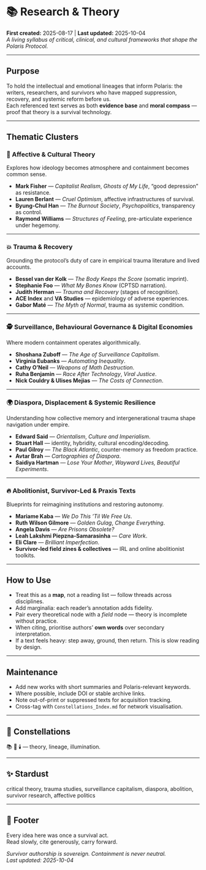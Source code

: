 # 📚 Research & Theory  
**First created:** 2025-08-17  |  **Last updated:** 2025-10-04  
*A living syllabus of critical, clinical, and cultural frameworks that shape the Polaris Protocol.*

---

## Purpose
To hold the intellectual and emotional lineages that inform Polaris: the writers, researchers, and survivors who have mapped suppression, recovery, and systemic reform before us.  
Each referenced text serves as both **evidence base** and **moral compass** — proof that theory is a survival technology.

---

## Thematic Clusters

### 🧠 Affective & Cultural Theory
Explores how ideology becomes atmosphere and containment becomes common sense.  
- **Mark Fisher** — *Capitalist Realism*, *Ghosts of My Life*, “good depression” as resistance.  
- **Lauren Berlant** — *Cruel Optimism*, affective infrastructures of survival.  
- **Byung-Chul Han** — *The Burnout Society*, *Psychopolitics*, transparency as control.  
- **Raymond Williams** — *Structures of Feeling*, pre-articulate experience under hegemony.  

---

### 💥 Trauma & Recovery
Grounding the protocol’s duty of care in empirical trauma literature and lived accounts.  
- **Bessel van der Kolk** — *The Body Keeps the Score* (somatic imprint).  
- **Stephanie Foo** — *What My Bones Know* (CPTSD narration).  
- **Judith Herman** — *Trauma and Recovery* (stages of recognition).  
- **ACE Index** and **VA Studies** — epidemiology of adverse experiences.  
- **Gabor Maté** — *The Myth of Normal*, trauma as systemic condition.  

---

### 🕵️ Surveillance, Behavioural Governance & Digital Economies
Where modern containment operates algorithmically.  
- **Shoshana Zuboff** — *The Age of Surveillance Capitalism*.  
- **Virginia Eubanks** — *Automating Inequality*.  
- **Cathy O’Neil** — *Weapons of Math Destruction*.  
- **Ruha Benjamin** — *Race After Technology*, *Viral Justice*.  
- **Nick Couldry & Ulises Mejias** — *The Costs of Connection*.  

---

### 🌍 Diaspora, Displacement & Systemic Resilience
Understanding how collective memory and intergenerational trauma shape navigation under empire.  
- **Edward Said** — *Orientalism*, *Culture and Imperialism*.  
- **Stuart Hall** — identity, hybridity, cultural encoding/decoding.  
- **Paul Gilroy** — *The Black Atlantic*, counter-memory as freedom practice.  
- **Avtar Brah** — *Cartographies of Diaspora*.  
- **Saidiya Hartman** — *Lose Your Mother*, *Wayward Lives, Beautiful Experiments*.  

---

### 🔥 Abolitionist, Survivor-Led & Praxis Texts
Blueprints for reimagining institutions and restoring autonomy.  
- **Mariame Kaba** — *We Do This ’Til We Free Us*.  
- **Ruth Wilson Gilmore** — *Golden Gulag*, *Change Everything*.  
- **Angela Davis** — *Are Prisons Obsolete?*  
- **Leah Lakshmi Piepzna-Samarasinha** — *Care Work*.  
- **Eli Clare** — *Brilliant Imperfection*.  
- **Survivor-led field zines & collectives** — IRL and online abolitionist toolkits.  

---

## How to Use
- Treat this as a **map**, not a reading list — follow threads across disciplines.  
- Add marginalia: each reader’s annotation adds fidelity.  
- Pair every theoretical node with a *field* node — theory is incomplete without practice.  
- When citing, prioritise authors’ **own words** over secondary interpretation.  
- If a text feels heavy: step away, ground, then return. This is slow reading by design.

---

## Maintenance
- Add new works with short summaries and Polaris-relevant keywords.  
- Where possible, include DOI or stable archive links.  
- Note out-of-print or suppressed texts for acquisition tracking.  
- Cross-tag with `Constellations_Index.md` for network visualisation.

---

## 🌌 Constellations
📚 🧿 🕯️ — theory, lineage, illumination.

---

## ✨ Stardust
critical theory, trauma studies, surveillance capitalism, diaspora, abolition, survivor research, affective politics

---

## 🏮 Footer
Every idea here was once a survival act.  
Read slowly, cite generously, carry forward.

*Survivor authorship is sovereign. Containment is never neutral.*  
_Last updated: 2025-10-04_
